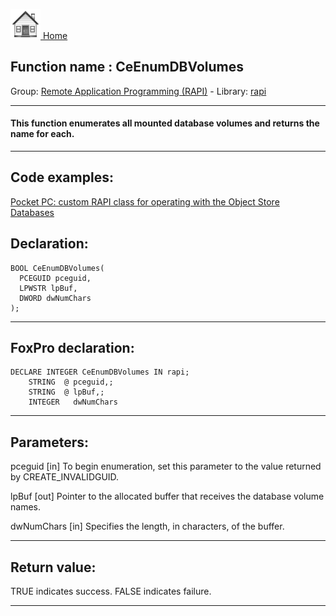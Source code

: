 [<img src="../../images/home.png"> Home ](https://github.com/VFPX/Win32API)  

## Function name : CeEnumDBVolumes
Group: [Remote Application Programming (RAPI)](../../functions_group.md#Remote_Application_Programming_(RAPI))  -  Library: [rapi](../../../libraries.md#rapi)  
***  


#### This function enumerates all mounted database volumes and returns the name for each. 
***  


## Code examples:
[Pocket PC: custom RAPI class for operating with the Object Store Databases](../../samples/sample_445.md)  

## Declaration:
```foxpro  
BOOL CeEnumDBVolumes(
  PCEGUID pceguid,
  LPWSTR lpBuf,
  DWORD dwNumChars
);  
```  
***  


## FoxPro declaration:
```foxpro  
DECLARE INTEGER CeEnumDBVolumes IN rapi;
	STRING  @ pceguid,;
	STRING  @ lpBuf,;
	INTEGER   dwNumChars  
```  
***  


## Parameters:
pceguid 
[in] To begin enumeration, set this parameter to the value returned by CREATE_INVALIDGUID. 

lpBuf 
[out] Pointer to the allocated buffer that receives the database volume names. 

dwNumChars 
[in] Specifies the length, in characters, of the buffer.   
***  


## Return value:
TRUE indicates success. FALSE indicates failure.  
***  


